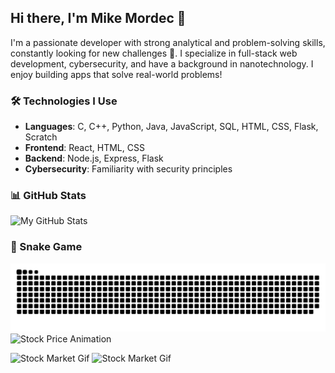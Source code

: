 ## Hi there, I'm Mike Mordec 👋

I'm a passionate developer with strong analytical and problem-solving skills, constantly looking for new challenges 🚀. I specialize in full-stack web development, cybersecurity, and have a background in nanotechnology. I enjoy building apps that solve real-world problems!

### 🛠️ Technologies I Use
- **Languages**: C, C++, Python, Java, JavaScript, SQL, HTML, CSS, Flask, Scratch
- **Frontend**: React, HTML, CSS
- **Backend**: Node.js, Express, Flask
- **Cybersecurity**: Familiarity with security principles

### 📊 GitHub Stats
![My GitHub Stats](https://github-readme-stats.vercel.app/api?username=MikeMordec&show_icons=true&theme=radical)

### 🐍 Snake Game
![snake game](https://raw.githubusercontent.com/Platane/snk/output/github-contribution-grid-snake.svg)
![Stock Price Animation](https://github.com/MikeMordec/StockMarketSimulator/raw/main/stock_price_animation.gif)

![Stock Market Gif](https://i.gifer.com/A3IO.gif)     ![Stock Market Gif](https://i.gifer.com/RXi9.gif)
<!--
**MikeMordec/MikeMordec** is a ✨ _special_ ✨ repository because its `README.md` (this file) appears on your GitHub profile.


Here are some ideas to get you started:

- 🔭 I’m currently working on ...
- 🌱 I’m currently learning ...
- 👯 I’m looking to collaborate on ...
- 🤔 I’m looking for help with ...
- 💬 Ask me about ...
- 📫 How to reach me: ...
- 😄 Pronouns: ...
- ⚡ Fun fact: ...
-->

